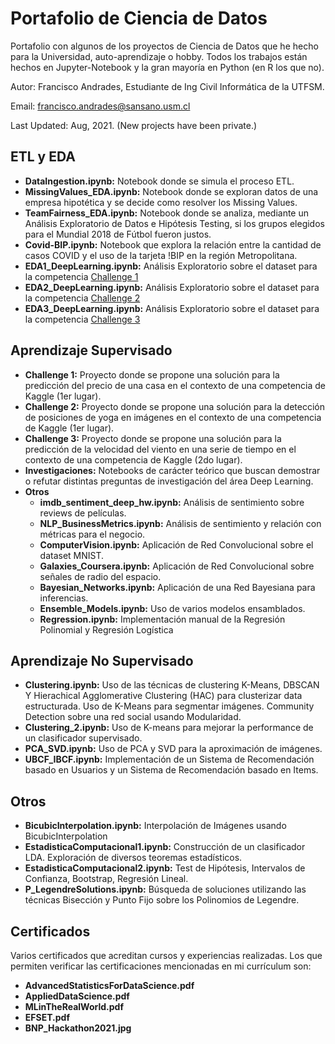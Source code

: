 # Portafolio de Ciencia de Datos
Portafolio con algunos de los proyectos de Ciencia de Datos que he hecho para la Universidad, auto-aprendizaje o hobby.
Todos los trabajos están hechos en Jupyter-Notebook y la gran mayoría en Python (en R los que no). 

Autor: Francisco Andrades, Estudiante de Ing Civil Informática de la UTFSM.

Email: francisco.andrades@sansano.usm.cl

Last Updated: Aug, 2021. (New projects have been private.)

## ETL y EDA
- **DataIngestion.ipynb:** Notebook donde se simula el proceso ETL.
- **MissingValues_EDA.ipynb:** Notebook donde se exploran datos de una empresa hipotética y se decide como resolver los Missing Values.
- **TeamFairness_EDA.ipynb:** Notebook donde se analiza, mediante un Análisis Exploratorio de Datos e Hipótesis Testing, si los grupos elegidos para el Mundial 2018 de Fútbol fueron justos.
- **Covid-BIP.ipynb:** Notebook que explora la relación entre la cantidad de casos COVID y el uso de la tarjeta !BIP en la región Metropolitana.
- **EDA1_DeepLearning.ipynb:** Análisis Exploratorio sobre el dataset para la competencia [Challenge 1](https://github.com/franciscoandrades/Portfolio/tree/master/Aprendizaje%20Supervisado/Challenge%201)
- **EDA2_DeepLearning.ipynb:** Análisis Exploratorio sobre el dataset para la competencia [Challenge 2](https://github.com/franciscoandrades/Portfolio/tree/master/Aprendizaje%20Supervisado/Challenge%202)
- **EDA3_DeepLearning.ipynb:** Análisis Exploratorio sobre el dataset para la competencia [Challenge 3](https://github.com/franciscoandrades/Portfolio/tree/master/Aprendizaje%20Supervisado/Challenge3)

## Aprendizaje Supervisado
- **Challenge 1:** Proyecto donde se propone una solución para la predicción del precio de una casa en el contexto de una competencia de Kaggle (1er lugar).
- **Challenge 2:** Proyecto donde se propone una solución para la detección de posiciones de yoga en imágenes en el contexto de una competencia de Kaggle (1er lugar).
- **Challenge 3:** Proyecto donde se propone una solución para la predicción de la velocidad del viento en una serie de tiempo en el contexto de una competencia de Kaggle (2do lugar).
- **Investigaciones:** Notebooks de carácter teórico que buscan demostrar o refutar distintas preguntas de investigación del área Deep Learning.
- **Otros**
    - **imdb_sentiment_deep_hw.ipynb:** Análisis de sentimiento sobre reviews de películas.
    - **NLP_BusinessMetrics.ipynb:** Análisis de sentimiento y relación con métricas para el negocio. 
    - **ComputerVision.ipynb:** Aplicación de Red Convolucional sobre el dataset MNIST.
    - **Galaxies_Coursera.ipynb:** Aplicación de Red Convolucional sobre señales de radio del espacio.
    - **Bayesian_Networks.ipynb:** Aplicación de una Red Bayesiana para inferencias.
    - **Ensemble_Models.ipynb:** Uso de varios modelos ensamblados.
    - **Regression.ipynb:** Implementación manual de la Regresión Polinomial y Regresión Logística

## Aprendizaje No Supervisado
- **Clustering.ipynb:** Uso de las técnicas de clustering K-Means, DBSCAN Y Hierachical Agglomerative Clustering (HAC) para clusterizar data estructurada. Uso de K-Means para segmentar imágenes. Community Detection sobre una red social usando Modularidad.
- **Clustering_2.ipynb:** Uso de K-means para mejorar la performance de un clasificador supervisado.
- **PCA_SVD.ipynb:** Uso de PCA y SVD para la aproximación de imágenes.
- **UBCF_IBCF.ipynb:** Implementación de un Sistema de Recomendación basado en Usuarios y un Sistema de Recomendación basado en Items.

## Otros
- **BicubicInterpolation.ipynb:** Interpolación de Imágenes usando BicubicInterpolation
- **EstadisticaComputacional1.ipynb:** Construcción de un clasificador LDA. Exploración de diversos teoremas estadísticos.
- **EstadisticaComputacional2.ipynb:** Test de Hipótesis, Intervalos de Confianza, Bootstrap, Regresión Lineal.
- **P_LegendreSolutions.ipynb:** Búsqueda de soluciones utilizando las técnicas Bisección y Punto Fijo sobre los Polinomios de Legendre.

## Certificados
Varios certificados que acreditan cursos y experiencias realizadas. Los que permiten verificar las certificaciones mencionadas en mi currículum son:
- **AdvancedStatisticsForDataScience.pdf**
- **AppliedDataScience.pdf**
- **MLinTheRealWorld.pdf**
- **EFSET.pdf**
- **BNP_Hackathon2021.jpg**

